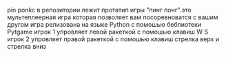 pin ponkc
в репозитории лежит протатип игры
"пинг понг".это мультеплеерная игра которая позволяет вам посоревноватся с вашим другом
игра релизована на языке Python с помошью беблиотеки Pytgame
игрок 1 упровляет левой ракеткой с помошью клавиш W S
игрок 2 упровляет правой ракеткой с помошью клавиш стрелка верх и стрелка вниз
